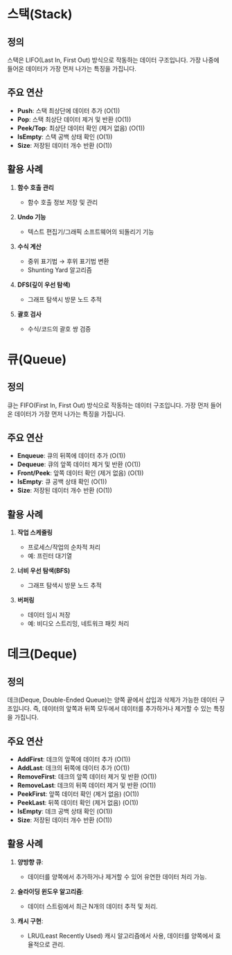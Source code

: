 # 스택(Stack)

## 정의
스택은 LIFO(Last In, First Out) 방식으로 작동하는 데이터 구조입니다. 가장 나중에 들어온 데이터가 가장 먼저 나가는 특징을 가집니다.

## 주요 연산
- **Push**: 스택 최상단에 데이터 추가 (O(1))
- **Pop**: 스택 최상단 데이터 제거 및 반환 (O(1))
- **Peek/Top**: 최상단 데이터 확인 (제거 없음) (O(1))
- **IsEmpty**: 스택 공백 상태 확인 (O(1))
- **Size**: 저장된 데이터 개수 반환 (O(1))

## 활용 사례
1. **함수 호출 관리**
   - 함수 호출 정보 저장 및 관리

2. **Undo 기능**
   - 텍스트 편집기/그래픽 소프트웨어의 되돌리기 기능

3. **수식 계산**
   - 중위 표기법 → 후위 표기법 변환
   - Shunting Yard 알고리즘

4. **DFS(깊이 우선 탐색)**
   - 그래프 탐색시 방문 노드 추적

5. **괄호 검사**
   - 수식/코드의 괄호 쌍 검증
  

# 큐(Queue)

## 정의
큐는 FIFO(First In, First Out) 방식으로 작동하는 데이터 구조입니다. 가장 먼저 들어온 데이터가 가장 먼저 나가는 특징을 가집니다.

## 주요 연산
- **Enqueue**: 큐의 뒤쪽에 데이터 추가 (O(1))
- **Dequeue**: 큐의 앞쪽 데이터 제거 및 반환 (O(1))
- **Front/Peek**: 앞쪽 데이터 확인 (제거 없음) (O(1))
- **IsEmpty**: 큐 공백 상태 확인 (O(1))
- **Size**: 저장된 데이터 개수 반환 (O(1))

## 활용 사례
1. **작업 스케줄링**
   - 프로세스/작업의 순차적 처리
   - 예: 프린터 대기열

2. **너비 우선 탐색(BFS)**
   - 그래프 탐색시 방문 노드 추적

3. **버퍼링**
   - 데이터 임시 저장
   - 예: 비디오 스트리밍, 네트워크 패킷 처리


# 데크(Deque)

## 정의
데크(Deque, Double-Ended Queue)는 양쪽 끝에서 삽입과 삭제가 가능한 데이터 구조입니다. 즉, 데이터의 앞쪽과 뒤쪽 모두에서 데이터를 추가하거나 제거할 수 있는 특징을 가집니다.

## 주요 연산
- **AddFirst**: 데크의 앞쪽에 데이터 추가 (O(1))
- **AddLast**: 데크의 뒤쪽에 데이터 추가 (O(1))
- **RemoveFirst**: 데크의 앞쪽 데이터 제거 및 반환 (O(1))
- **RemoveLast**: 데크의 뒤쪽 데이터 제거 및 반환 (O(1))
- **PeekFirst**: 앞쪽 데이터 확인 (제거 없음) (O(1))
- **PeekLast**: 뒤쪽 데이터 확인 (제거 없음) (O(1))
- **IsEmpty**: 데크 공백 상태 확인 (O(1))
- **Size**: 저장된 데이터 개수 반환 (O(1))

## 활용 사례
1. **양방향 큐**:
   - 데이터를 양쪽에서 추가하거나 제거할 수 있어 유연한 데이터 처리 가능.

2. **슬라이딩 윈도우 알고리즘**:
   - 데이터 스트림에서 최근 N개의 데이터 추적 및 처리.

3. **캐시 구현**:
   - LRU(Least Recently Used) 캐시 알고리즘에서 사용, 데이터를 양쪽에서 효율적으로 관리.
